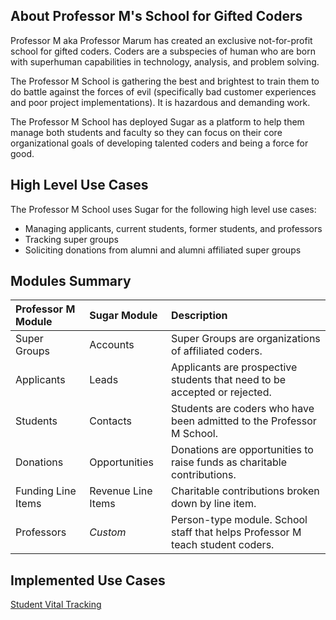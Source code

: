 ## About Professor M's School for Gifted Coders
Professor M aka Professor Marum has created an exclusive not-for-profit school for gifted coders. Coders are a subspecies of human who are born with superhuman capabilities in technology, analysis, and problem solving. 

The Professor M School is gathering the best and brightest to train them to do battle against the forces of evil (specifically bad customer experiences and poor project implementations). It is hazardous and demanding work. 

The Professor M School has deployed Sugar as a platform to help them manage both students and faculty so they can focus on their core organizational goals of developing talented coders and being a force for good.

## High Level Use Cases

The Professor M School uses Sugar for the following high level use cases:
- Managing applicants, current students, former students, and professors
- Tracking super groups
- Soliciting donations from alumni and alumni affiliated super groups

## Modules Summary

| Professor M Module |  Sugar Module | Description |
| :--- | :--- | :---- |
| Super Groups | Accounts | Super Groups are organizations of affiliated coders. |
| Applicants | Leads | Applicants are prospective students that need to be accepted or rejected. |
| Students | Contacts | Students are coders who have been admitted to the Professor M School. |
| Donations | Opportunities | Donations are opportunities to raise funds as charitable contributions. |
| Funding Line Items | Revenue Line Items| Charitable contributions broken down by line item. |
| Professors | *Custom* | Person-type module. School staff that helps Professor M teach student coders. |

## Implemented Use Cases

[Student Vital Tracking](StudentVitalTracking.md)



